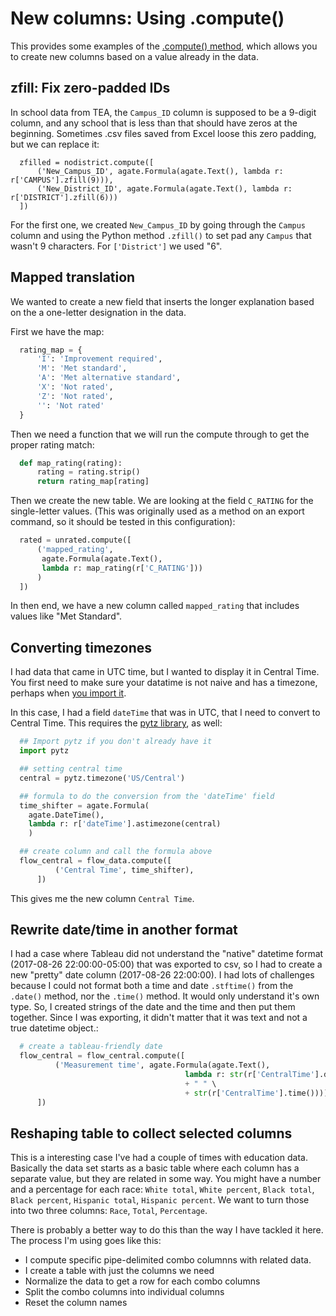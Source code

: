 New columns: Using .compute()
=============================

This provides some examples of the [.compute() method](http://agate.readthedocs.io/en/1.6.0/cookbook/compute.html), which allows you to create new columns based on a value already in the data.

## zfill: Fix zero-padded IDs

In school data from TEA, the `Campus_ID` column is supposed to be a 9-digit column, and any school that is less than that should have zeros at the beginning. Sometimes .csv files saved from Excel loose this zero padding, but we can replace it:

```
  zfilled = nodistrict.compute([
      ('New_Campus_ID', agate.Formula(agate.Text(), lambda r: r['CAMPUS'].zfill(9))),
      ('New_District_ID', agate.Formula(agate.Text(), lambda r: r['DISTRICT'].zfill(6)))
  ])
```

For the first one, we created `New_Campus_ID` by going through the `Campus` column and using the Python method `.zfill()` to set pad any `Campus` that wasn't 9 characters. For  `['District']` we used "6".

## Mapped translation

We wanted to create a new field that inserts the longer explanation based on the a one-letter designation in the data.

First we have the map:

``` python
  rating_map = {
      'I': 'Improvement required',
      'M': 'Met standard',
      'A': 'Met alternative standard',
      'X': 'Not rated',
      'Z': 'Not rated',
      '': 'Not rated'
  }
```

Then we need a function that we will run the compute through to get the proper rating match:

``` python
  def map_rating(rating):
      rating = rating.strip()
      return rating_map[rating]
```

Then we create the new table. We are looking at the field ``C_RATING`` for the single-letter values. (This was originally used as a method on an export command, so it should be tested in this configuration):

``` python
  rated = unrated.compute([
      ('mapped_rating',
       agate.Formula(agate.Text(),
       lambda r: map_rating(r['C_RATING']))
      )
  ])
```

In then end, we have a new column called ``mapped_rating`` that includes values like "Met Standard".

## Converting timezones

I had data that came in UTC time, but I wanted to display it in Central Time. You first need to make sure your datatime is not naive and has a timezone, perhaps when [you import it](#add-timezone-to-a-date).

In this case, I had a field `dateTime` that was in UTC, that I need to convert to Central Time. This requires  the [pytz library](http://pytz.sourceforge.net/index.html?highlight=list%20timezones#), as well:

``` python
  ## Import pytz if you don't already have it
  import pytz

  ## setting central time
  central = pytz.timezone('US/Central')

  ## formula to do the conversion from the 'dateTime' field
  time_shifter = agate.Formula(
    agate.DateTime(),
    lambda r: r['dateTime'].astimezone(central)
    )

  ## create column and call the formula above
  flow_central = flow_data.compute([
          ('Central Time', time_shifter),
      ])
```

This gives me the new column `Central Time`.

## Rewrite date/time in another format


I had a case where Tableau did not understand the "native" datetime format (2017-08-26 22:00:00-05:00) that was exported to csv, so I had to create a new "pretty" date column (2017-08-26 22:00:00). I had lots of challenges because I could not format both a time and date `.stftime()` from the `.date()` method, nor the `.time()` method. It would only understand it's own type. So, I created strings of the date and the time and then put them together. Since I was exporting, it didn't matter that it was text and not a true datetime object.:

``` python
  # create a tableau-friendly date
  flow_central = flow_central.compute([
          ('Measurement time', agate.Formula(agate.Text(),
                                       lambda r: str(r['CentralTime'].date())\
                                       + " " \
                                       + str(r['CentralTime'].time()))) 
      ])
```

## Reshaping table to collect selected columns

This is a interesting case I've had a couple of times with education data. Basically the data set starts as a basic table where each column has a separate value, but they are related in some way.  You might have a number and a percentage for each race: `White total`, `White percent`, `Black total`, `Black percent`, `Hispanic total`, `Hispanic percent`.  We want to turn those into two three columns: `Race`, `Total`, `Percentage`.

There is probably a better way to do this than the way I have tackled it here. The process I'm using goes like this: 
- I compute specific pipe-delimited combo columnns with related data.
- I create a table with just the columns we need
- Normalize the data to get a row for each combo columns
- Split the combo columns into individual columns
- Reset the column names



